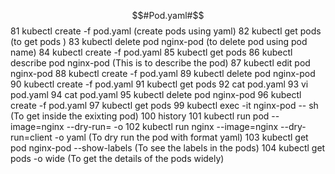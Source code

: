 $$#Pod.yaml#$$
   81  kubectl create -f pod.yaml (create pods using yaml)
   82  kubectl get pods (to get pods )
   83  kubectl delete pod nginx-pod (to delete pod using pod name)
   84  kubectl create -f pod.yaml
   85  kubectl get pods
   86  kubectl describe pod nginx-pod (This is to describe the pod)
   87  kubectl edit pod nginx-pod
   88  kubectl create -f pod.yaml
   89  kubectl delete pod nginx-pod
   90  kubectl create -f pod.yaml
   91  kubectl get pods
   92  cat pod.yaml
   93  vi pod.yaml
   94  cat pod.yaml
   95  kubectl delete pod nginx-pod
   96  kubectl create -f pod.yaml
   97  kubectl get pods
   99  kubectl exec -it nginx-pod -- sh (To get inside the exixting pod)
  100  history
  101  kubectl run pod --image=nginx --dry-run= -o
  102  kubectl run nginx --image=nginx --dry-run=client -o yaml (To dry run the pod with format yaml)
  103  kubectl get pod nginx-pod --show-labels (To see the labels in the pods)
  104  kubectl get pods -o wide (To get the details of the pods widely)
